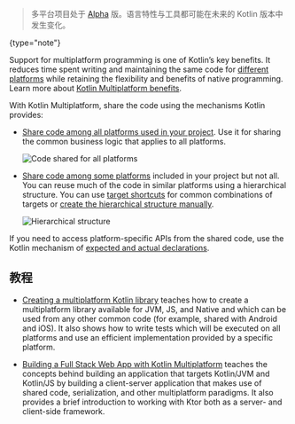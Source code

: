 [//]: # (title: Kotlin 多平台)

> 多平台项目处于 [Alpha](components-stability.md) 版。语言特性与工具都可能在未来的 Kotlin 版本中发生变化。
>
{type="note"}

Support for multiplatform programming is one of Kotlin’s key benefits. It reduces time spent writing and maintaining the
 same code for [different platforms](mpp-supported-platforms.md) while retaining the flexibility and benefits of native programming. 
 Learn more about [Kotlin Multiplatform benefits](multiplatform.md).

With Kotlin Multiplatform, share the code using the mechanisms Kotlin provides: 
 
*   [Share code among all platforms used in your project](mpp-share-on-platforms.md#share-code-on-all-platforms). Use it for sharing the common 
business logic that applies to all platforms. 
     
    ![Code shared for all platforms](flat-structure.png)
    
*   [Share code among some platforms](mpp-share-on-platforms.md#share-code-on-similar-platforms) included in your project but not all. You can 
reuse much of the code in similar platforms using a hierarchical structure. You can use [target shortcuts](mpp-share-on-platforms.md#use-target-shortcuts) 
for common combinations of targets or [create the hierarchical structure manually](mpp-share-on-platforms.md#configure-the-hierarchical-structure-manually).
    
    ![Hierarchical structure](hierarchical-structure.png)

If you need to access platform-specific APIs from the shared code, use the Kotlin mechanism of [expected and actual 
declarations](mpp-connect-to-apis.md).

## 教程

* [Creating a multiplatform Kotlin library](multiplatform-library.md) teaches how to create a multiplatform 
library available for JVM, JS, and Native and which can be used from any other common code (for example, shared with 
Android and iOS). It also shows how to write tests which will be executed on all platforms and use an efficient implementation
 provided by a specific platform.
 
* [Building a Full Stack Web App with Kotlin Multiplatform](https://play.kotlinlang.org/hands-on/Full%20Stack%20Web%20App%20with%20Kotlin%20Multiplatform/01_Introduction) 
  teaches the concepts behind building an application that targets Kotlin/JVM and Kotlin/JS by building a client-server 
  application that makes use of shared code, serialization, and other multiplatform paradigms. It also provides a brief
  introduction to working with Ktor both as a server- and client-side framework.
